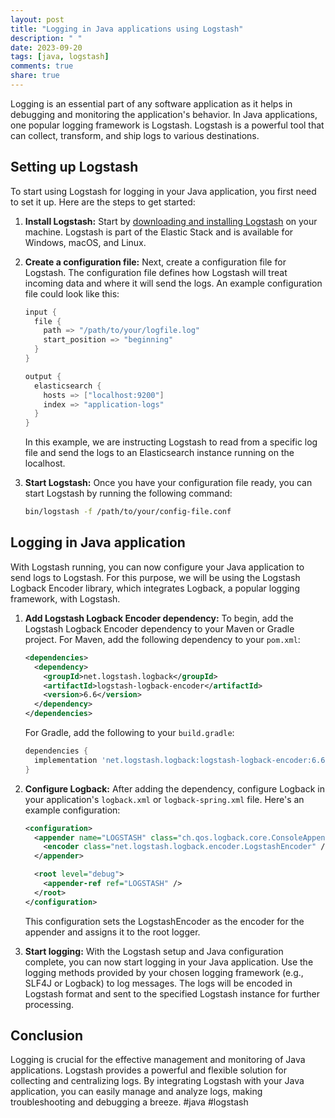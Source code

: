 ```yaml
---
layout: post
title: "Logging in Java applications using Logstash"
description: " "
date: 2023-09-20
tags: [java, logstash]
comments: true
share: true
---
```


Logging is an essential part of any software application as it helps in debugging and monitoring the application's behavior. In Java applications, one popular logging framework is Logstash. Logstash is a powerful tool that can collect, transform, and ship logs to various destinations.

## Setting up Logstash

To start using Logstash for logging in your Java application, you first need to set it up. Here are the steps to get started:

1. **Install Logstash:** Start by [downloading and installing Logstash](https://www.elastic.co/downloads/logstash) on your machine. Logstash is part of the Elastic Stack and is available for Windows, macOS, and Linux.

2. **Create a configuration file:** Next, create a configuration file for Logstash. The configuration file defines how Logstash will treat incoming data and where it will send the logs. An example configuration file could look like this:

   ```java
   input {
     file {
       path => "/path/to/your/logfile.log"
       start_position => "beginning"
     }
   }

   output {
     elasticsearch {
       hosts => ["localhost:9200"]
       index => "application-logs"
     }
   }
   ```

   In this example, we are instructing Logstash to read from a specific log file and send the logs to an Elasticsearch instance running on the localhost.

3. **Start Logstash:** Once you have your configuration file ready, you can start Logstash by running the following command:

   ```bash
   bin/logstash -f /path/to/your/config-file.conf
   ```

## Logging in Java application

With Logstash running, you can now configure your Java application to send logs to Logstash. For this purpose, we will be using the Logstash Logback Encoder library, which integrates Logback, a popular logging framework, with Logstash.

1. **Add Logstash Logback Encoder dependency:** To begin, add the Logstash Logback Encoder dependency to your Maven or Gradle project. For Maven, add the following dependency to your `pom.xml`:

   ```xml
   <dependencies>
     <dependency>
       <groupId>net.logstash.logback</groupId>
       <artifactId>logstash-logback-encoder</artifactId>
       <version>6.6</version>
     </dependency>
   </dependencies>
   ```

   For Gradle, add the following to your `build.gradle`:

   ```groovy
   dependencies {
     implementation 'net.logstash.logback:logstash-logback-encoder:6.6'
   }
   ```

2. **Configure Logback:** After adding the dependency, configure Logback in your application's `logback.xml` or `logback-spring.xml` file. Here's an example configuration:

   ```xml
   <configuration>
     <appender name="LOGSTASH" class="ch.qos.logback.core.ConsoleAppender">
       <encoder class="net.logstash.logback.encoder.LogstashEncoder" />
     </appender>

     <root level="debug">
       <appender-ref ref="LOGSTASH" />
     </root>
   </configuration>
   ```

   This configuration sets the LogstashEncoder as the encoder for the appender and assigns it to the root logger.

3. **Start logging:** With the Logstash setup and Java configuration complete, you can now start logging in your Java application. Use the logging methods provided by your chosen logging framework (e.g., SLF4J or Logback) to log messages. The logs will be encoded in Logstash format and sent to the specified Logstash instance for further processing.

## Conclusion

Logging is crucial for the effective management and monitoring of Java applications. Logstash provides a powerful and flexible solution for collecting and centralizing logs. By integrating Logstash with your Java application, you can easily manage and analyze logs, making troubleshooting and debugging a breeze. #java #logstash